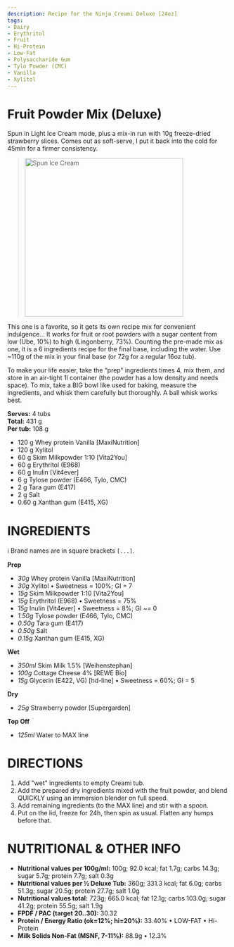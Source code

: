 ```yaml
---
description: Recipe for the Ninja Creami Deluxe [24oz]
tags:
- Dairy
- Erythritol
- Fruit
- Hi-Protein
- Low-Fat
- Polysaccharide Gum
- Tylo Powder (CMC)
- Vanilla
- Xylitol
---
```

# Fruit Powder Mix (Deluxe)

Spun in Light Ice Cream mode, plus a mix-in run with 10g freeze-dried strawberry slices.
Comes out as soft-serve, I put it back into the cold for 45min for a firmer consistency.

> <img width=360 alt="Spun Ice Cream" src="https://raw.githubusercontent.com/jhermann/ice-creamery/refs/heads/main/recipes/Fruit%20Powder%20Mix/Strawberry-FP-Mix_2024-11-21.jpg" class="zoomable" />

This one is a favorite, so it gets its own recipe mix for convenient indulgence…
It works for fruit or root powders with a sugar content from low (Ube, 10%) to high (Lingonberry, 73%).
Counting the pre-made mix as one, it is a 6 ingredients recipe for the final base, including the water.
Use ~110g of the mix in your final base (or 72g for a regular 16oz tub).

To make your life easier, take the “prep” ingredients times 4, mix them,
and store in an air-tight 1l container (the powder has a low density and needs space).
To mix, take a BIG bowl like used for baking, measure the ingredients,
and whisk them carefully but thoroughly. A ball whisk works best.

**Serves:** 4 tubs          
**Total:** 431 g          
**Per tub:** 108 g          

 * 120 g Whey protein Vanilla [MaxiNutrition]
 * 120 g Xylitol
 * 60 g Skim Milkpowder 1:10 [Vita2You]
 * 60 g Erythritol (E968)
 * 60 g Inulin [Vit4ever]
 * 6 g Tylose powder (E466, Tylo, CMC)
 * 2 g Tara gum (E417)
 * 2 g Salt
 * 0.60 g Xanthan gum (E415, XG)

# INGREDIENTS

ℹ️ Brand names are in square brackets `[...]`.

**Prep**

  - _30g_ Whey protein Vanilla [MaxiNutrition]
  - _30g_ Xylitol • Sweetness = 100%; GI = 7
  - _15g_ Skim Milkpowder 1:10 [Vita2You]
  - _15g_ Erythritol (E968) • Sweetness = 75%
  - _15g_ Inulin [Vit4ever] • Sweetness = 8%; GI ~= 0
  - _1.50g_ Tylose powder (E466, Tylo, CMC)
  - _0.50g_ Tara gum (E417)
  - _0.50g_ Salt
  - _0.15g_ Xanthan gum (E415, XG)

**Wet**

  - _350ml_ Skim Milk 1.5% [Weihenstephan]
  - _100g_ Cottage Cheese 4% [REWE Bio]
  - _15g_ Glycerin (E422, VG) [hd-line] • Sweetness = 60%; GI = 5

**Dry**

  - _25g_ Strawberry powder [Supergarden]

**Top Off**

  - _125ml_ Water to MAX line

# DIRECTIONS

 1. Add "wet" ingredients to empty Creami tub.
 2. Add the prepared dry ingredients mixed with the fruit powder, and blend QUICKLY using an immersion blender on full speed.
 3. Add remaining ingredients (to the MAX line) and stir with a spoon.
 4. Put on the lid, freeze for 24h, then spin as usual. Flatten any humps before that.

# NUTRITIONAL & OTHER INFO
- **Nutritional values per 100g/ml:** 100g; 92.0 kcal; fat 1.7g; carbs 14.3g; sugar 5.7g; protein 7.7g; salt 0.3g
- **Nutritional values per ½ Deluxe Tub:** 360g; 331.3 kcal; fat 6.0g; carbs 51.3g; sugar 20.5g; protein 27.7g; salt 1.0g
- **Nutritional values total:** 723g; 665.0 kcal; fat 12.1g; carbs 103.0g; sugar 41.2g; protein 55.5g; salt 1.9g
- **FPDF / PAC (target 20..30):** 30.32
- **Protein / Energy Ratio (ok=12%; hi=20%):** 33.40% • LOW-FAT • Hi-Protein
- **Milk Solids Non-Fat (MSNF, 7-11%):** 88.9g • 12.3%
